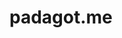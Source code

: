 # padagot.me

<html>
<head>
  <meta name="google-site-verification" content="aI4zQTUb0ucR8OFEynMmGs6ZbOu3o5uaeixC13tvqOg" />
</head> 
<body>
</body>
</html>
